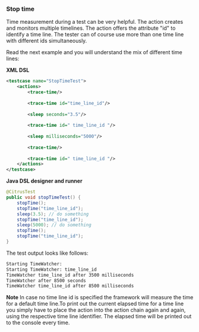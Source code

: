 ### Stop time

Time measurement during a test can be very helpful. The <trace-time> action creates and monitors multiple timelines. The action offers the attribute "id" to identify a time line. The tester can of course use more than one time line with different ids simultaneously.

Read the next example and you will understand the mix of different time lines:

**XML DSL** 

```xml
<testcase name="StopTimeTest">
    <actions>
        <trace-time/>
        
        <trace-time id="time_line_id"/>
        
        <sleep seconds="3.5"/>
        
        <trace-time id=" time_line_id "/>
        
        <sleep milliseconds="5000"/>
        
        <trace-time/>
        
        <trace-time id=" time_line_id "/>
    </actions>
</testcase>
```

**Java DSL designer and runner** 

```java
@CitrusTest
public void stopTimeTest() {
    stopTime();
    stopTime("time_line_id");
    sleep(3.5); // do something
    stopTime("time_line_id");
    sleep(5000); // do something
    stopTime();
    stopTime("time_line_id");
}
```

The test output looks like follows:

```xml
Starting TimeWatcher:
Starting TimeWatcher: time_line_id
TimeWatcher time_line_id after 3500 milliseconds
TimeWatcher after 8500 seconds
TimeWatcher time_line_id after 8500 milliseconds
```

**Note**
In case no time line id is specified the framework will measure the time for a default time line.To print out the current elapsed time for a time line you simply have to place the <trace-time> action into the action chain again and again, using the respective time line identifier. The elapsed time will be printed out to the console every time.


